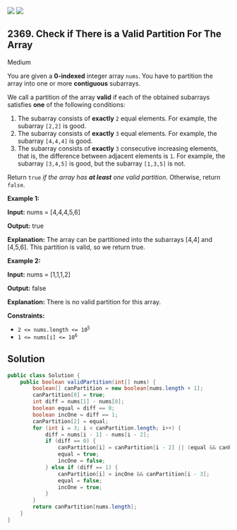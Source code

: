 [![](https://img.shields.io/github/stars/javadev/LeetCode-in-Java?label=Stars&style=flat-square)](https://github.com/javadev/LeetCode-in-Java)
[![](https://img.shields.io/github/forks/javadev/LeetCode-in-Java?label=Fork%20me%20on%20GitHub%20&style=flat-square)](https://github.com/javadev/LeetCode-in-Java/fork)

## 2369\. Check if There is a Valid Partition For The Array

Medium

You are given a **0-indexed** integer array `nums`. You have to partition the array into one or more **contiguous** subarrays.

We call a partition of the array **valid** if each of the obtained subarrays satisfies **one** of the following conditions:

1.  The subarray consists of **exactly** `2` equal elements. For example, the subarray `[2,2]` is good.
2.  The subarray consists of **exactly** `3` equal elements. For example, the subarray `[4,4,4]` is good.
3.  The subarray consists of **exactly** `3` consecutive increasing elements, that is, the difference between adjacent elements is `1`. For example, the subarray `[3,4,5]` is good, but the subarray `[1,3,5]` is not.

Return `true` _if the array has **at least** one valid partition_. Otherwise, return `false`.

**Example 1:**

**Input:** nums = [4,4,4,5,6]

**Output:** true

**Explanation:** The array can be partitioned into the subarrays [4,4] and [4,5,6]. This partition is valid, so we return true.

**Example 2:**

**Input:** nums = [1,1,1,2]

**Output:** false

**Explanation:** There is no valid partition for this array.

**Constraints:**

*   <code>2 <= nums.length <= 10<sup>5</sup></code>
*   <code>1 <= nums[i] <= 10<sup>6</sup></code>

## Solution

```java
public class Solution {
    public boolean validPartition(int[] nums) {
        boolean[] canPartition = new boolean[nums.length + 1];
        canPartition[0] = true;
        int diff = nums[1] - nums[0];
        boolean equal = diff == 0;
        boolean incOne = diff == 1;
        canPartition[2] = equal;
        for (int i = 3; i < canPartition.length; i++) {
            diff = nums[i - 1] - nums[i - 2];
            if (diff == 0) {
                canPartition[i] = canPartition[i - 2] || (equal && canPartition[i - 3]);
                equal = true;
                incOne = false;
            } else if (diff == 1) {
                canPartition[i] = incOne && canPartition[i - 3];
                equal = false;
                incOne = true;
            }
        }
        return canPartition[nums.length];
    }
}
```